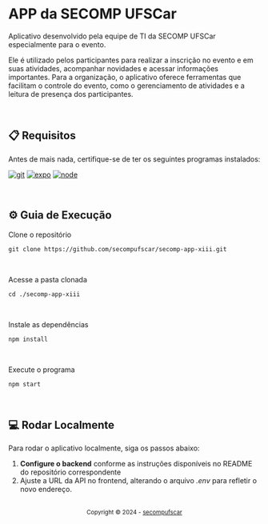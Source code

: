 # APP da SECOMP UFSCar
Aplicativo desenvolvido pela equipe de TI da SECOMP UFSCar especialmente para o evento.

Ele é utilizado pelos participantes para realizar a inscrição no evento e em suas atividades, acompanhar novidades e acessar informações importantes. Para a organização, o aplicativo oferece ferramentas que facilitam o controle do evento, como o gerenciamento de atividades e a leitura de presença dos participantes.

<br>

## 📋 Requisitos
Antes de mais nada, certifique-se de ter os seguintes programas instalados:

[![git][git-logo]][git-url] 
[![expo][expo-logo]][expo-url] 
[![node][node-logo]][node-url]

<br>

## ⚙️ Guia de Execução

Clone o repositório
```
git clone https://github.com/secompufscar/secomp-app-xiii.git
```

<br>

Acesse a pasta clonada

```
cd ./secomp-app-xiii
```

<br>

Instale as dependências

```
npm install
```

<br>

Execute o programa

```
npm start
```

<br>

## 💻 Rodar Localmente
Para rodar o aplicativo localmente, siga os passos abaixo:

1. **Configure o backend** conforme as instruções disponíveis no README do repositório correspondente
2. Ajuste a URL da API no frontend, alterando o arquivo *.env* para refletir o novo endereço.

<div align="center">
  <br/>
    <div>
      <sub>Copyright © 2024 - <a href="https://github.com/secompufscar">secompufscar</sub></a>
    </div>
</div>

[git-url]: https://git-scm.com/
[git-logo]: https://img.shields.io/badge/Git-f14e32?style=for-the-badge&logo=git&logoColor=white
[expo-url]: https://docs.expo.dev/
[expo-logo]: https://img.shields.io/badge/Expo-3ddc84?style=for-the-badge&logo=expo&logoColor=white
[node-url]: https://nodejs.org/en
[node-logo]: https://img.shields.io/badge/Node-1389fd?style=for-the-badge&logo=javascript&logoColor=white
[demo]: assets/images/demo.gif
